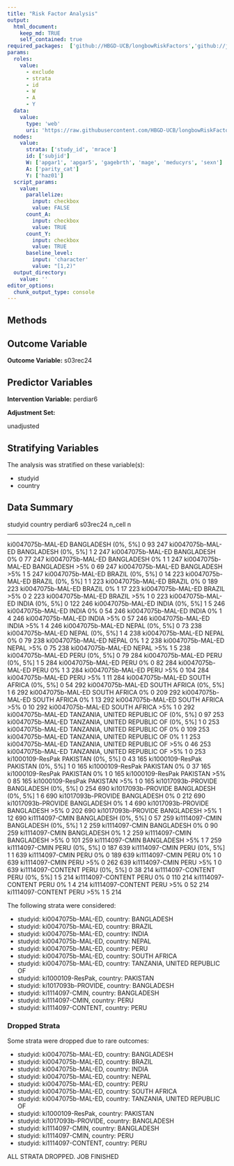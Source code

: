 ```yaml
---
title: "Risk Factor Analysis"
output: 
  html_document:
    keep_md: TRUE
    self_contained: true
required_packages:  ['github://HBGD-UCB/longbowRiskFactors','github://jeremyrcoyle/skimr@vector_types', 'github://tlverse/delayed']
params:
  roles:
    value:
      - exclude
      - strata
      - id
      - W
      - A
      - Y
  data: 
    value: 
      type: 'web'
      uri: 'https://raw.githubusercontent.com/HBGD-UCB/longbowRiskFactors/master/inst/sample_data/birthwt_data.rdata'
  nodes:
    value:
      strata: ['study_id', 'mrace']
      id: ['subjid']
      W: ['apgar1', 'apgar5', 'gagebrth', 'mage', 'meducyrs', 'sexn']
      A: ['parity_cat']
      Y: ['haz01']
  script_params:
    value:
      parallelize:
        input: checkbox
        value: FALSE
      count_A:
        input: checkbox
        value: TRUE
      count_Y:
        input: checkbox
        value: TRUE        
      baseline_level:
        input: 'character'
        value: "[1,2)"
  output_directory:
    value: ''
editor_options: 
  chunk_output_type: console
---
```








## Methods
## Outcome Variable

**Outcome Variable:** s03rec24

## Predictor Variables

**Intervention Variable:** perdiar6

**Adjustment Set:**

unadjusted

## Stratifying Variables

The analysis was stratified on these variable(s):

* studyid
* country

## Data Summary

studyid              country                        perdiar6    s03rec24   n_cell     n
-------------------  -----------------------------  ---------  ---------  -------  ----
ki0047075b-MAL-ED    BANGLADESH                     (0%, 5%]           0       93   247
ki0047075b-MAL-ED    BANGLADESH                     (0%, 5%]           1        2   247
ki0047075b-MAL-ED    BANGLADESH                     0%                 0       77   247
ki0047075b-MAL-ED    BANGLADESH                     0%                 1        1   247
ki0047075b-MAL-ED    BANGLADESH                     >5%                0       69   247
ki0047075b-MAL-ED    BANGLADESH                     >5%                1        5   247
ki0047075b-MAL-ED    BRAZIL                         (0%, 5%]           0       14   223
ki0047075b-MAL-ED    BRAZIL                         (0%, 5%]           1        1   223
ki0047075b-MAL-ED    BRAZIL                         0%                 0      189   223
ki0047075b-MAL-ED    BRAZIL                         0%                 1       17   223
ki0047075b-MAL-ED    BRAZIL                         >5%                0        2   223
ki0047075b-MAL-ED    BRAZIL                         >5%                1        0   223
ki0047075b-MAL-ED    INDIA                          (0%, 5%]           0      122   246
ki0047075b-MAL-ED    INDIA                          (0%, 5%]           1        5   246
ki0047075b-MAL-ED    INDIA                          0%                 0       54   246
ki0047075b-MAL-ED    INDIA                          0%                 1        4   246
ki0047075b-MAL-ED    INDIA                          >5%                0       57   246
ki0047075b-MAL-ED    INDIA                          >5%                1        4   246
ki0047075b-MAL-ED    NEPAL                          (0%, 5%]           0       73   238
ki0047075b-MAL-ED    NEPAL                          (0%, 5%]           1        4   238
ki0047075b-MAL-ED    NEPAL                          0%                 0       79   238
ki0047075b-MAL-ED    NEPAL                          0%                 1        2   238
ki0047075b-MAL-ED    NEPAL                          >5%                0       75   238
ki0047075b-MAL-ED    NEPAL                          >5%                1        5   238
ki0047075b-MAL-ED    PERU                           (0%, 5%]           0       79   284
ki0047075b-MAL-ED    PERU                           (0%, 5%]           1        5   284
ki0047075b-MAL-ED    PERU                           0%                 0       82   284
ki0047075b-MAL-ED    PERU                           0%                 1        3   284
ki0047075b-MAL-ED    PERU                           >5%                0      104   284
ki0047075b-MAL-ED    PERU                           >5%                1       11   284
ki0047075b-MAL-ED    SOUTH AFRICA                   (0%, 5%]           0       54   292
ki0047075b-MAL-ED    SOUTH AFRICA                   (0%, 5%]           1        6   292
ki0047075b-MAL-ED    SOUTH AFRICA                   0%                 0      209   292
ki0047075b-MAL-ED    SOUTH AFRICA                   0%                 1       13   292
ki0047075b-MAL-ED    SOUTH AFRICA                   >5%                0       10   292
ki0047075b-MAL-ED    SOUTH AFRICA                   >5%                1        0   292
ki0047075b-MAL-ED    TANZANIA, UNITED REPUBLIC OF   (0%, 5%]           0       97   253
ki0047075b-MAL-ED    TANZANIA, UNITED REPUBLIC OF   (0%, 5%]           1        0   253
ki0047075b-MAL-ED    TANZANIA, UNITED REPUBLIC OF   0%                 0      109   253
ki0047075b-MAL-ED    TANZANIA, UNITED REPUBLIC OF   0%                 1        1   253
ki0047075b-MAL-ED    TANZANIA, UNITED REPUBLIC OF   >5%                0       46   253
ki0047075b-MAL-ED    TANZANIA, UNITED REPUBLIC OF   >5%                1        0   253
ki1000109-ResPak     PAKISTAN                       (0%, 5%]           0       43   165
ki1000109-ResPak     PAKISTAN                       (0%, 5%]           1        0   165
ki1000109-ResPak     PAKISTAN                       0%                 0       37   165
ki1000109-ResPak     PAKISTAN                       0%                 1        0   165
ki1000109-ResPak     PAKISTAN                       >5%                0       85   165
ki1000109-ResPak     PAKISTAN                       >5%                1        0   165
ki1017093b-PROVIDE   BANGLADESH                     (0%, 5%]           0      254   690
ki1017093b-PROVIDE   BANGLADESH                     (0%, 5%]           1        6   690
ki1017093b-PROVIDE   BANGLADESH                     0%                 0      212   690
ki1017093b-PROVIDE   BANGLADESH                     0%                 1        4   690
ki1017093b-PROVIDE   BANGLADESH                     >5%                0      202   690
ki1017093b-PROVIDE   BANGLADESH                     >5%                1       12   690
ki1114097-CMIN       BANGLADESH                     (0%, 5%]           0       57   259
ki1114097-CMIN       BANGLADESH                     (0%, 5%]           1        2   259
ki1114097-CMIN       BANGLADESH                     0%                 0       90   259
ki1114097-CMIN       BANGLADESH                     0%                 1        2   259
ki1114097-CMIN       BANGLADESH                     >5%                0      101   259
ki1114097-CMIN       BANGLADESH                     >5%                1        7   259
ki1114097-CMIN       PERU                           (0%, 5%]           0      187   639
ki1114097-CMIN       PERU                           (0%, 5%]           1        1   639
ki1114097-CMIN       PERU                           0%                 0      189   639
ki1114097-CMIN       PERU                           0%                 1        0   639
ki1114097-CMIN       PERU                           >5%                0      262   639
ki1114097-CMIN       PERU                           >5%                1        0   639
ki1114097-CONTENT    PERU                           (0%, 5%]           0       38   214
ki1114097-CONTENT    PERU                           (0%, 5%]           1        5   214
ki1114097-CONTENT    PERU                           0%                 0      110   214
ki1114097-CONTENT    PERU                           0%                 1        4   214
ki1114097-CONTENT    PERU                           >5%                0       52   214
ki1114097-CONTENT    PERU                           >5%                1        5   214


The following strata were considered:

* studyid: ki0047075b-MAL-ED, country: BANGLADESH
* studyid: ki0047075b-MAL-ED, country: BRAZIL
* studyid: ki0047075b-MAL-ED, country: INDIA
* studyid: ki0047075b-MAL-ED, country: NEPAL
* studyid: ki0047075b-MAL-ED, country: PERU
* studyid: ki0047075b-MAL-ED, country: SOUTH AFRICA
* studyid: ki0047075b-MAL-ED, country: TANZANIA, UNITED REPUBLIC OF
* studyid: ki1000109-ResPak, country: PAKISTAN
* studyid: ki1017093b-PROVIDE, country: BANGLADESH
* studyid: ki1114097-CMIN, country: BANGLADESH
* studyid: ki1114097-CMIN, country: PERU
* studyid: ki1114097-CONTENT, country: PERU

### Dropped Strata

Some strata were dropped due to rare outcomes:

* studyid: ki0047075b-MAL-ED, country: BANGLADESH
* studyid: ki0047075b-MAL-ED, country: BRAZIL
* studyid: ki0047075b-MAL-ED, country: INDIA
* studyid: ki0047075b-MAL-ED, country: NEPAL
* studyid: ki0047075b-MAL-ED, country: PERU
* studyid: ki0047075b-MAL-ED, country: SOUTH AFRICA
* studyid: ki0047075b-MAL-ED, country: TANZANIA, UNITED REPUBLIC OF
* studyid: ki1000109-ResPak, country: PAKISTAN
* studyid: ki1017093b-PROVIDE, country: BANGLADESH
* studyid: ki1114097-CMIN, country: BANGLADESH
* studyid: ki1114097-CMIN, country: PERU
* studyid: ki1114097-CONTENT, country: PERU


ALL STRATA DROPPED. JOB FINISHED
















